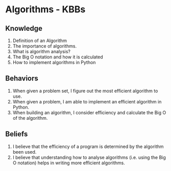 # Algorithms - KBBs

## Knowledge
1. Definition of an Algorithm
2. The importance of algorithms.
3. What is algorithm analysis?
4. The Big O notation and how it is calculated
5. How to implement algorithms in Python



  
## Behaviors
1. When given a problem set, I figure out the most efficient algorithm to use.
2. When given a problem, I am able to implement an efficient algorithm in Python.
3. When building an algorithm, I consider efficiency and calculate the Big O of the algorithm.




## Beliefs
1. I believe that the efficiency of a program is determined by the algorithm been used.
2. I believe that understanding how to analyse algorithms (i.e. using the Big O notation) helps in writing more efficient algorithms.


